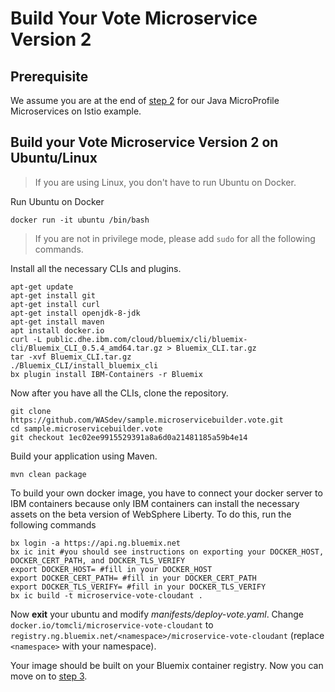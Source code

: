 # Build Your Vote Microservice Version 2

## Prerequisite
We assume you are at the end of [step 2](https://github.com/IBM/Java-MicroProfile-Microservices-on-Istio#2-get-and-build-the-application-code) for our Java MicroProfile Microservices on Istio example.

## Build your Vote Microservice Version 2 on Ubuntu/Linux

> If you are using Linux, you don't have to run Ubuntu on Docker.

Run Ubuntu on Docker

```shell
docker run -it ubuntu /bin/bash
```
> If you are not in privilege mode, please add `sudo` for all the following commands.

Install all the necessary CLIs and plugins.

```shell
apt-get update
apt-get install git
apt-get install curl
apt-get install openjdk-8-jdk
apt-get install maven
apt install docker.io
curl -L public.dhe.ibm.com/cloud/bluemix/cli/bluemix-cli/Bluemix_CLI_0.5.4_amd64.tar.gz > Bluemix_CLI.tar.gz
tar -xvf Bluemix_CLI.tar.gz
./Bluemix_CLI/install_bluemix_cli
bx plugin install IBM-Containers -r Bluemix
```

Now after you have all the CLIs, clone the repository.

```shell
git clone https://github.com/WASdev/sample.microservicebuilder.vote.git
cd sample.microservicebuilder.vote
git checkout 1ec02ee9915529391a8a6d0a21481185a59b4e14
```

Build your application using Maven.
```shell
mvn clean package
```

To build your own docker image, you have to connect your docker server to IBM containers because only IBM containers can install the necessary assets on the beta version of WebSphere Liberty. To do this, run the following commands

```shell
bx login -a https://api.ng.bluemix.net
bx ic init #you should see instructions on exporting your DOCKER_HOST, DOCKER_CERT_PATH, and DOCKER_TLS_VERIFY
export DOCKER_HOST= #fill in your DOCKER_HOST
export DOCKER_CERT_PATH= #fill in your DOCKER_CERT_PATH
export DOCKER_TLS_VERIFY= #fill in your DOCKER_TLS_VERIFY
bx ic build -t microservice-vote-cloudant .
```

Now **exit** your ubuntu and modify *manifests/deploy-vote.yaml*. Change `docker.io/tomcli/microservice-vote-cloudant` to `registry.ng.bluemix.net/<namespace>/microservice-vote-cloudant` (replace `<namespace>` with your namespace).

Your image should be built on your Bluemix container registry. Now you can move on to [step 3](https://github.com/IBM/Java-MicroProfile-Microservices-on-Istio#3-inject-istio-envoys-on-java-microprofile-application).
